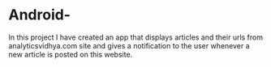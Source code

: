 # Android-
In this project I have created an app that displays articles and their urls from analyticsvidhya.com site and gives a notification to the user whenever a new article is posted on this website.
